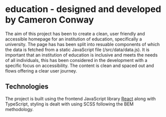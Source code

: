 # education - designed and developed by Cameron Conway

The aim of this project has been to create a clean, user friendly and accessible homepage for an institution of education, specifically a university. The page has has been split into resuable components of which the data is fetched from a static JavaScript file (/src/data/data.js). It is important that an institution of education is inclusive and meets the needs of all individuals, this has been considered in the development with a specific focus on accessibility. The content is clean and spaced out and flows offering a clear user journey.

## Technologies

The project is built using the frontend JavaScript library [React](https://reactjs.org/) along with TypeScript, styling is dealt with using SCSS following the BEM methodology.
